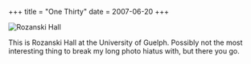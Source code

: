 +++
title = "One Thirty"
date = 2007-06-20
+++

![Rozanski Hall](/photoblog/photos/2007/OneThirty.jpg)

This is Rozanski Hall at the University of Guelph. Possibly not the most interesting thing to break my long photo hiatus with, but there you go.
